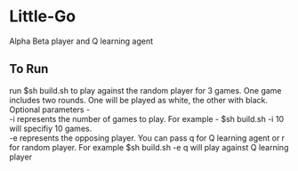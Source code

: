 # Little-Go
Alpha Beta player and Q learning agent
## To Run
run $sh build.sh to play against the random player for 3 games. One game includes two rounds. One will be played as white, the other with black.
Optional parameters -  
-i represents the number of games to play. For example - $sh build.sh -i 10 will specifiy 10 games.  
-e represents the opposing player. You can pass q for Q learning agent or r for random player. For example $sh build.sh -e q will play against Q learning player  
